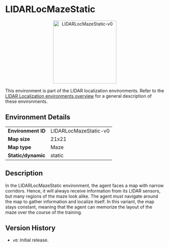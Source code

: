 # LIDARLocMazeStatic

<p align="center"><img src="img/LIDARLocMazeStatic-v0.gif" alt="LIDARLocMazeStatic-v0" width="200px"/></p>

This environment is part of the LIDAR localization environments.
Refer to the [LIDAR Localization environments overview](LIDARLocalization.md) for a general description of these environments.

## Environment Details

|                    |                       |
|--------------------|-----------------------|
| **Environment ID** | LIDARLocMazeStatic-v0 |
| **Map size**       | 21x21                 |
| **Map type**       | Maze                  |
| **Static/dynamic** | static                |

## Description

In the LIDARLocMazeStatic environment, the agent faces a map with narrow corridors.
Hence, it will always receive information from its LIDAR sensors, but many regions of the maze look alike.
The agent must navigate around the map to gather information and localize itself.
In this variant, the map stays constant, meaning that the agent can memorize the layout of the maze over the course of the training.

## Version History

- `v0`: Initial release.
